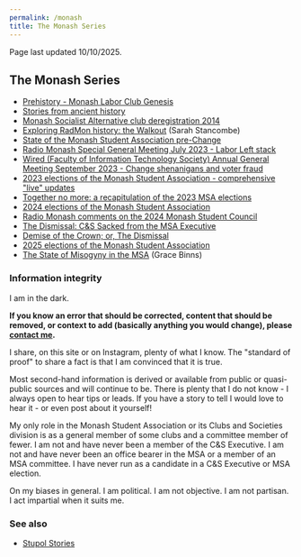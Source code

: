 ```yaml
---
permalink: /monash
title: The Monash Series
---
```


Page last updated 10/10/2025.

## The Monash Series

- [Prehistory - Monash Labor Club Genesis](/maonash)
- [Stories from ancient history](/stupol)
- [Monash Socialist Alternative club deregistration 2014](/msalt)
- [Exploring RadMon history: the Walkout](https://www.radiomonash.online/journalism-all/od112xng9vbc2lpgfe0lwfaxgclf07) (Sarah Stancombe)
- [State of the Monash Student Association pre-Change](/msa)
- [Radio Monash Special General Meeting July 2023 - Labor Left stack](/radmon)
- [Wired (Faculty of Information Technology Society) Annual General Meeting September 2023 - Change shenanigans and voter fraud](/wired)
- [2023 elections of the Monash Student Association - comprehensive "live" updates](/msa23)
- [Together no more: a recapitulation of the 2023 MSA elections](/changemsa)
- [2024 elections of the Monash Student Association](/msa24)
- [Radio Monash comments on the 2024 Monash Student Council](/msc24)
- [The Dismissal: C&S Sacked from the MSA Executive](/dismissal)
- [Demise of the Crown; or, The Dismissal](/demise)
- [2025 elections of the Monash Student Association](/msa25)
- [The State of Misogyny in the MSA](https://instagram.com/p/DPhuGQxE2J6) (Grace Binns)

### Information integrity

I am in the dark.

**If you know an error that should be corrected, content that should be removed, or context to add (basically anything you would change), please [contact me](/dropbox).**

I share, on this site or on Instagram, plenty of what I know. The "standard of proof" to share a fact is that I am convinced that it is true.

Most second-hand information is derived or available from public or quasi-public sources and will continue to be. There is plenty that I do not know - I always open to hear tips or leads. If you have a story to tell I would love to hear it - or even post about it yourself!

My only role in the Monash Student Association or its Clubs and Societies division is as a general member of some clubs and a committee member of fewer. I am not and have never been a member of the C&S Executive. I am not and have never been an office bearer in the MSA or a member of an MSA committee. I have never run as a candidate in a C&S Executive or MSA election.

On my biases in general.
I am political.
I am not objective.
I am not partisan.
I act impartial when it suits me.

### See also

- [Stupol Stories](/stupol)
